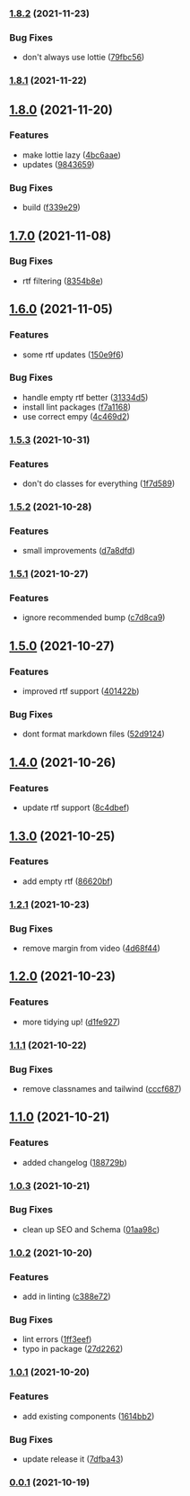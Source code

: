 ### [1.8.2](https://github.com/bond-london/gatsby-graphcms-components/compare/v1.8.1...v1.8.2) (2021-11-23)


### Bug Fixes

* don't always use lottie ([79fbc56](https://github.com/bond-london/gatsby-graphcms-components/commit/79fbc561ecff52485dd9e2733c20d9148f2fb0ca))

### [1.8.1](https://github.com/bond-london/gatsby-graphcms-components/compare/v1.8.0...v1.8.1) (2021-11-22)

## [1.8.0](https://github.com/bond-london/gatsby-graphcms-components/compare/v1.7.0...v1.8.0) (2021-11-20)


### Features

* make lottie lazy ([4bc6aae](https://github.com/bond-london/gatsby-graphcms-components/commit/4bc6aae8932574cc3ed38438774211096cd7660b))
* updates ([9843659](https://github.com/bond-london/gatsby-graphcms-components/commit/9843659019600228a80db15b45915218ea18fe5a))


### Bug Fixes

* build ([f339e29](https://github.com/bond-london/gatsby-graphcms-components/commit/f339e29b3e53e23c7febc9d965514782bdf04479))

## [1.7.0](https://github.com/bond-london/gatsby-graphcms-components/compare/v1.6.0...v1.7.0) (2021-11-08)


### Bug Fixes

* rtf filtering ([8354b8e](https://github.com/bond-london/gatsby-graphcms-components/commit/8354b8e4fc7881100c714f5250cc9a13247597d1))

## [1.6.0](https://github.com/bond-london/gatsby-graphcms-components/compare/v1.5.3...v1.6.0) (2021-11-05)


### Features

* some rtf updates ([150e9f6](https://github.com/bond-london/gatsby-graphcms-components/commit/150e9f6360d16ec6229bc1c8f0494153bc553ced))


### Bug Fixes

* handle empty rtf better ([31334d5](https://github.com/bond-london/gatsby-graphcms-components/commit/31334d5a16f8efbc82b237ba60505b1319a99f6b))
* install lint packages ([f7a1168](https://github.com/bond-london/gatsby-graphcms-components/commit/f7a11682b2d75dbf64f35dabc5628089cbb60ce0))
* use correct empy ([4c469d2](https://github.com/bond-london/gatsby-graphcms-components/commit/4c469d21846c5bd3e3ddfcbf3d6a0e29cfea3fec))

### [1.5.3](https://github.com/bond-london/gatsby-graphcms-components/compare/v1.5.2...v1.5.3) (2021-10-31)


### Features

* don't do classes for everything ([1f7d589](https://github.com/bond-london/gatsby-graphcms-components/commit/1f7d589cfcda92871c2b6815ecc309c70afff7e0))

### [1.5.2](https://github.com/bond-london/gatsby-graphcms-components/compare/v1.5.1...v1.5.2) (2021-10-28)


### Features

* small improvements ([d7a8dfd](https://github.com/bond-london/gatsby-graphcms-components/commit/d7a8dfdd265dfa963c1f24046399fb7a7ab2db90))

### [1.5.1](https://github.com/bond-london/gatsby-graphcms-components/compare/v1.5.0...v1.5.1) (2021-10-27)


### Features

* ignore recommended bump ([c7d8ca9](https://github.com/bond-london/gatsby-graphcms-components/commit/c7d8ca9bc58c9cc890117592842ffa118258e0ff))

## [1.5.0](https://github.com/bond-london/gatsby-graphcms-components/compare/v1.4.0...v1.5.0) (2021-10-27)


### Features

* improved rtf support ([401422b](https://github.com/bond-london/gatsby-graphcms-components/commit/401422b19297d65b8145d839e0b7bc3ade0b3066))


### Bug Fixes

* dont format markdown files ([52d9124](https://github.com/bond-london/gatsby-graphcms-components/commit/52d9124e8f33e86f7ba03517be56e3e4bb450f95))

## [1.4.0](https://github.com/bond-london/gatsby-graphcms-components/compare/v1.3.0...v1.4.0) (2021-10-26)

### Features

- update rtf support ([8c4dbef](https://github.com/bond-london/gatsby-graphcms-components/commit/8c4dbef214ab0f5277699ebacf18318d9362592e))

## [1.3.0](https://github.com/bond-london/gatsby-graphcms-components/compare/v1.2.1...v1.3.0) (2021-10-25)

### Features

- add empty rtf ([86620bf](https://github.com/bond-london/gatsby-graphcms-components/commit/86620bf772b61ec4d7531b9bbb418be16cb4b341))

### [1.2.1](https://github.com/bond-london/gatsby-graphcms-components/compare/v1.2.0...v1.2.1) (2021-10-23)

### Bug Fixes

- remove margin from video ([4d68f44](https://github.com/bond-london/gatsby-graphcms-components/commit/4d68f44ece5d5bcf45022f715b368eb804d67b62))

## [1.2.0](https://github.com/bond-london/gatsby-graphcms-components/compare/v1.1.1...v1.2.0) (2021-10-23)

### Features

- more tidying up! ([d1fe927](https://github.com/bond-london/gatsby-graphcms-components/commit/d1fe927b4583cd378e6491b8c20511ad5b4b358b))

### [1.1.1](https://github.com/bond-london/gatsby-graphcms-components/compare/v1.1.0...v1.1.1) (2021-10-22)

### Bug Fixes

- remove classnames and tailwind ([cccf687](https://github.com/bond-london/gatsby-graphcms-components/commit/cccf6876a906303fc0aec54356417b3ed0bde1a8))

## [1.1.0](https://github.com/bond-london/gatsby-graphcms-components/compare/v1.0.3...v1.1.0) (2021-10-21)

### Features

- added changelog ([188729b](https://github.com/bond-london/gatsby-graphcms-components/commit/188729b90987f2dd805f0e342a1a1f8752b17183))

### [1.0.3](https://github.com/bond-london/gatsby-graphcms-components/compare/v1.0.3...v1.1.0) (2021-10-21)

### Bug Fixes

- clean up SEO and Schema ([01aa98c](https://github.com/bond-london/gatsby-graphcms-components/commit/01aa98c130c140ffa2b7f9326de142efcadfc5d7))

### [1.0.2](https://github.com/bond-london/gatsby-graphcms-components/compare/v1.0.3...v1.1.0) (2021-10-20)

### Features

- add in linting ([c388e72](https://github.com/bond-london/gatsby-graphcms-components/commit/c388e72649d9939dbddc016b55a3c5e4e24786c3))

### Bug Fixes

- lint errors ([1ff3eef](https://github.com/bond-london/gatsby-graphcms-components/commit/1ff3eef9157e8e9083dcb104a16fc0bcccd2a885))
- typo in package ([27d2262](https://github.com/bond-london/gatsby-graphcms-components/commit/27d2262778a5687bae4dc8a849680d7dea254df4))

### [1.0.1](https://github.com/bond-london/gatsby-graphcms-components/compare/v1.0.3...v1.1.0) (2021-10-20)

### Features

- add existing components ([1614bb2](https://github.com/bond-london/gatsby-graphcms-components/commit/1614bb26264fbad59beb14386235fa5c9e13cc76))

### Bug Fixes

- update release it ([7dfba43](https://github.com/bond-london/gatsby-graphcms-components/commit/7dfba430ebb44a5ea6f2c159a03a773823dbaa5e))

### [0.0.1](https://github.com/bond-london/gatsby-graphcms-components/compare/v1.0.3...v1.1.0) (2021-10-19)
